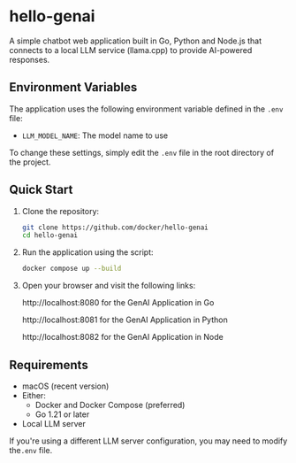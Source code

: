 # hello-genai

A simple chatbot web application built in Go, Python and Node.js that connects to a local LLM service (llama.cpp) to provide AI-powered responses.

## Environment Variables

The application uses the following environment variable defined in the `.env` file:

- `LLM_MODEL_NAME`: The model name to use

To change these settings, simply edit the `.env` file in the root directory of the project.

## Quick Start

1. Clone the repository:
   ```bash
   git clone https://github.com/docker/hello-genai
   cd hello-genai
   ```

2. Run the application using the script:
   ```bash
   docker compose up --build
   ```

3. Open your browser and visit the following links:

   http://localhost:8080 for the GenAI Application in Go

   http://localhost:8081 for the GenAI Application in Python

   http://localhost:8082 for the GenAI Application in Node

## Requirements

- macOS (recent version)
- Either:
  - Docker and Docker Compose (preferred)
  - Go 1.21 or later
- Local LLM server

If you're using a different LLM server configuration, you may need to modify the`.env` file.
